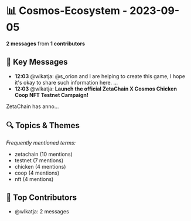 # 📊 Cosmos-Ecosystem - 2023-09-05
**2 messages** from **1 contributors**

## 💬 Key Messages
- **12:03** @wlkatja: @s_orion and I are helping to create this game, I hope it's okay to share such information here.
...
- **12:03** @wlkatja: **Launch the official ZetaChain X Cosmos Chicken Coop NFT Testnet Campaign!**

ZetaChain has anno...

## 🔍 Topics & Themes
*Frequently mentioned terms:*
- zetachain (10 mentions)
- testnet (7 mentions)
- chicken (4 mentions)
- coop (4 mentions)
- nft (4 mentions)

## 👥 Top Contributors
- @wlkatja: 2 messages